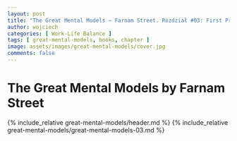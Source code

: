 ```yaml
---
layout: post
title: "The Great Mental Models — Farnam Street. Rozdział #03: First Principles Thinking"
author: wojciech
categories: [ Work-Life Balance ]
tags: [ great-mental-models, books, chapter ]
image: assets/images/great-mental-models/cover.jpg
comments: false
---
```


# The Great Mental Models by Farnam Street

{% include_relative great-mental-models/header.md %}
{% include_relative great-mental-models/great-mental-models-03.md %}
